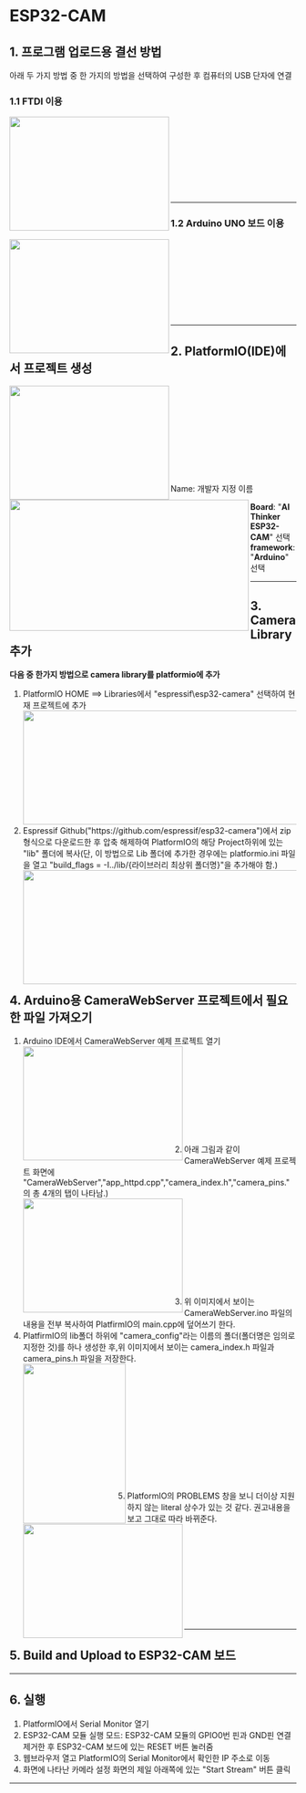 # ESP32-CAM<br>
## 1. 프로그램 업로드용 결선 방법 <br>
아래 두 가지 방법 중 한 가지의 방법을 선택하여 구성한 후 컴퓨터의 USB 단자에 연결<br>

### 1.1 FTDI 이용
<img src="https://user-images.githubusercontent.com/24539773/204515143-75981249-23a6-4a84-af99-289dc6b4e4c0.png" width="280" height="200" align="left">
<br><br><br><br><br><br><br><br><hr>

### 1.2 Arduino UNO 보드 이용<br>
<img src="https://user-images.githubusercontent.com/24539773/204515770-8448b033-690c-46bc-b4b8-9ba480a757cd.png" width="280" height="200" align="left">
<br><br><br><br><br><br><br><br><hr>

## 2. PlatformIO(IDE)에서 프로젝트 생성 <br>
<a href="https://platformio.org/" target="_blank">
  <img src="https://user-images.githubusercontent.com/24539773/204492337-c76cb87f-93e6-4132-af63-6062e60ef4e8.png" width="280" height="200" align="left">
</a>

<img src="https://user-images.githubusercontent.com/24539773/205210647-87ed6b04-49c6-4079-a95b-1ed1a1ef54e4.png" width="420" height="230" align="left">
<br><br><br><br><br><br><br><br><br><br>
Name: 개발자 지정 이름<br>

**Board**: "**AI Thinker ESP32-CAM**" 선택<br>
**framework**: "**Arduino**" 선택<br>
<hr>

## 3. Camera Library 추가

**다음 중 한가지 방법으로 camera library를 platformio에 추가**<br>
<ol>
  <li>PlatformIO HOME ==> Libraries에서 "espressif\esp32-camera" 선택하여 현재 프로젝트에 추가</li>
  <img src="https://user-images.githubusercontent.com/24539773/205213815-f62b6013-49f7-4ea0-8e34-52c18d78559a.png" width="500" height="200" align="left">
  <br><br><br><br><br><br><br><br><br><br>
  <li>Espressif Github("https://github.com/espressif/esp32-camera")에서 zip 형식으로 다운로드한 후 압축 해제하여 PlatformIO의 해당 Project하위에 있는 "lib" 폴더에 복사(단, 이 방법으로 Lib 폴더에 추가한 경우에는 platformio.ini 파일을 열고 "build_flags = -I../lib/{라이브러리 최상위 폴더명}"을 추가해야 함.)</li>
 <img src="https://user-images.githubusercontent.com/24539773/205217298-690e8de5-d3f1-4930-b658-72daaab38ea1.png" width="500" height="200" align="left">
 
  <br><br><br><br><br><br><br><br><br>
</ol>
<hr>

## 4. Arduino용 CameraWebServer 프로젝트에서 필요한 파일 가져오기
<ol>
  <li>Arduino IDE에서 CameraWebServer 예제 프로젝트 열기</li>
  <img src="https://user-images.githubusercontent.com/24539773/205213382-a8a83a5c-f60f-43d9-b8dd-a3436d550cbc.png" width="280" height="200" align="left">
  <br><br><br><br><br><br><br><br><br><br>
  <li>아래 그림과 같이 CameraWebServer 예제 프로젝트 화면에 "CameraWebServer","app_httpd.cpp","camera_index.h","camera_pins."의 총 4개의 탭이 나타남.)</li>
  <img src="https://user-images.githubusercontent.com/24539773/205215215-e9c56807-44c7-4e96-baed-1258f8ebc5ea.png" width="280" height="200" align="left">
  <br><br><br><br><br><br><br><br><br><br>
  <li>위 이미지에서 보이는 CameraWebServer.ino 파일의 내용을 전부 복사하여 PlatfirmIO의 main.cpp에 덮어쓰기 한다.</li>
  <li>PlatfirmIO의 lib폴더 하위에 "camera_config"라는 이름의 폴더(폴더명은 임의로 지정한 것)를 하나 생성한 후,위 이미지에서 보이는 camera_index.h 파일과 camera_pins.h 파일을 저장한다.</li>
  <img src="https://user-images.githubusercontent.com/24539773/205219964-26f80d78-19be-42ce-a67b-d15a0eb6817b.png" width="180" height="280" align="left">
  <br><br><br><br><br><br><br><br><br><br><br><br><br>
  
  <li>PlatformIO의 PROBLEMS 창을 보니 더이상 지원하지 않는 literal 상수가 있는 것 같다. 권고내용을 보고 그대로 따라 바뀌준다.</li>
  <img src="https://user-images.githubusercontent.com/24539773/205221333-fb813f83-7362-4625-81b2-9782823b5cfe.png" width="280" height="200" align="left">
  <br><br><br><br><br><br><br><br><br><br>

</ol>
<hr>

## 5. Build and Upload to ESP32-CAM 보드
<hr>

## 6. 실행  
<ol>
  <li>PlatformIO에서 Serial Monitor 열기</li>
  <li>ESP32-CAM 모듈 실행 모드: ESP32-CAM 모듈의 GPIO0번 핀과 GND핀 연결 제거한 후 ESP32-CAM 보드에 있는 RESET 버튼 눌러줌</li>
  <li>웹브라우저 열고 PlatformIO의 Serial Monitor에서 확인한 IP 주소로 이동 </li>
  <li>화면에 나타난 카메라 설정 화면의 제일 아래쪽에 있는 "Start Stream" 버튼 클릭</li>
</ol>
<hr>

 

